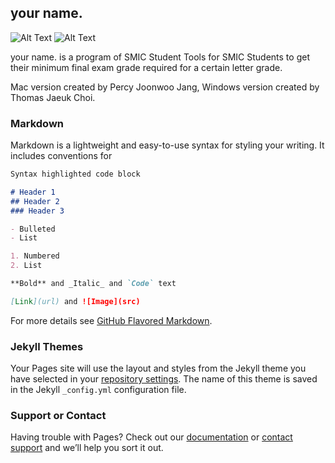 ## your name. 

![Alt Text](https://github.com/timingsniper/your-grade.-SMIC-Student-Tools-/blob/master/your%20grade%20sized.png)  ![Alt Text](https://github.com/timingsniper/your-grade.-SMIC-Student-Tools-/blob/master/너의%20성적은%20sized.png)  

your name. is a program of SMIC Student Tools for SMIC Students to get their minimum final exam grade required for a certain letter grade.

Mac version created by Percy Joonwoo Jang, Windows version created by Thomas Jaeuk Choi.

### Markdown

Markdown is a lightweight and easy-to-use syntax for styling your writing. It includes conventions for

```markdown
Syntax highlighted code block

# Header 1
## Header 2
### Header 3

- Bulleted
- List

1. Numbered
2. List

**Bold** and _Italic_ and `Code` text

[Link](url) and ![Image](src)
```

For more details see [GitHub Flavored Markdown](https://guides.github.com/features/mastering-markdown/).

### Jekyll Themes

Your Pages site will use the layout and styles from the Jekyll theme you have selected in your [repository settings](https://github.com/timingsniper/your-grade.-SMIC-Student-Tools-/settings). The name of this theme is saved in the Jekyll `_config.yml` configuration file.

### Support or Contact

Having trouble with Pages? Check out our [documentation](https://help.github.com/categories/github-pages-basics/) or [contact support](https://github.com/contact) and we’ll help you sort it out.
